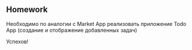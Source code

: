 ##  Homework

Необходимо по аналогии с Market App реализовать приложение Todo App (создание и отображение добавленных задач)

Успехов!